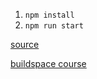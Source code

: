 1. `npm install`
2. `npm run start`

[source](https://github.com/buildspace/gif-portal-starter.git)

[buildspace course](https://app.buildspace.so/courses/CObd6d35ce-3394-4bd8-977e-cbee82ae07a3)
